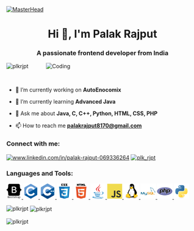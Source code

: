 [![MasterHead](https://camo.githubusercontent.com/5346f5a9b63e9e93ff8265ebb05eeda7fc03e48dfe766ba177c788e5c65c6c86/68747470733a2f2f312e62702e626c6f6773706f742e636f6d2f2d37413457796e774c734d772f58624270435847386648492f41414141414141414d74342f754f613162704c736b5967727747626c6c6853753253446a5f4d69673853584a51434c63424741735948512f73313630302f323030305f36303070782e676966)](https://rishavchanda.io)

<h1 align="center">Hi 👋, I'm Palak Rajput</h1>
<h3 align="center">A passionate frontend developer from India</h3>

<img align="right" alt="Coding" width="400" src="[https://cdn.dribbble.com/users/1162077/screenshots/3848914/programmer.gif](https://www.google.com/url?sa=i&url=https%3A%2F%2Fgithub.com%2Fsharmakarish&psig=AOvVaw0cyHcLnwXtIcukvJ92P3v9&ust=1696007851071000&source=images&cd=vfe&opi=89978449&ved=0CBEQjRxqFwoTCMD1393nzYEDFQAAAAAdAAAAABAF)">

<p align="left"> <img src="https://komarev.com/ghpvc/?username=plkrjpt&label=Profile%20views&color=0e75b6&style=flat" alt="plkrjpt" /> </p>

<p align="left"> <a href="https://twitter.com/" target="blank"><img src="https://img.shields.io/twitter/follow/?logo=twitter&style=for-the-badge" alt="" /></a> </p>

- 🔭 I’m currently working on **AutoEnocomix**

- 🌱 I’m currently learning **Advanced Java**

- 💬 Ask me about **Java, C, C++, Python, HTML, CSS, PHP**

- 📫 How to reach me **palakrajput8170@gmail.com**

<h3 align="left">Connect with me:</h3>
<p align="left">
<a href="https://linkedin.com/in/palak-rajput-069336264" target="blank"><img align="center" src="https://raw.githubusercontent.com/rahuldkjain/github-profile-readme-generator/master/src/images/icons/Social/linked-in-alt.svg" alt="www.linkedin.com/in/palak-rajput-069336264" height="30" width="40" /></a>
<a href="https://instagram.com/plk_rjpt" target="blank"><img align="center" src="https://raw.githubusercontent.com/rahuldkjain/github-profile-readme-generator/master/src/images/icons/Social/instagram.svg" alt="plk_rjpt" height="30" width="40" /></a>
</p>

<h3 align="left">Languages and Tools:</h3>
<p align="left"> <a href="https://getbootstrap.com" target="_blank" rel="noreferrer"> <img src="https://raw.githubusercontent.com/devicons/devicon/master/icons/bootstrap/bootstrap-plain-wordmark.svg" alt="bootstrap" width="40" height="40"/> </a> <a href="https://www.cprogramming.com/" target="_blank" rel="noreferrer"> <img src="https://raw.githubusercontent.com/devicons/devicon/master/icons/c/c-original.svg" alt="c" width="40" height="40"/> </a> <a href="https://www.w3schools.com/cpp/" target="_blank" rel="noreferrer"> <img src="https://raw.githubusercontent.com/devicons/devicon/master/icons/cplusplus/cplusplus-original.svg" alt="cplusplus" width="40" height="40"/> </a> <a href="https://www.w3schools.com/css/" target="_blank" rel="noreferrer"> <img src="https://raw.githubusercontent.com/devicons/devicon/master/icons/css3/css3-original-wordmark.svg" alt="css3" width="40" height="40"/> </a> <a href="https://www.w3.org/html/" target="_blank" rel="noreferrer"> <img src="https://raw.githubusercontent.com/devicons/devicon/master/icons/html5/html5-original-wordmark.svg" alt="html5" width="40" height="40"/> </a> <a href="https://www.java.com" target="_blank" rel="noreferrer"> <img src="https://raw.githubusercontent.com/devicons/devicon/master/icons/java/java-original.svg" alt="java" width="40" height="40"/> </a> <a href="https://developer.mozilla.org/en-US/docs/Web/JavaScript" target="_blank" rel="noreferrer"> <img src="https://raw.githubusercontent.com/devicons/devicon/master/icons/javascript/javascript-original.svg" alt="javascript" width="40" height="40"/> </a> <a href="https://www.linux.org/" target="_blank" rel="noreferrer"> <img src="https://raw.githubusercontent.com/devicons/devicon/master/icons/linux/linux-original.svg" alt="linux" width="40" height="40"/> </a> <a href="https://www.mysql.com/" target="_blank" rel="noreferrer"> <img src="https://raw.githubusercontent.com/devicons/devicon/master/icons/mysql/mysql-original-wordmark.svg" alt="mysql" width="40" height="40"/> </a> <a href="https://www.php.net" target="_blank" rel="noreferrer"> <img src="https://raw.githubusercontent.com/devicons/devicon/master/icons/php/php-original.svg" alt="php" width="40" height="40"/> </a> <a href="https://www.python.org" target="_blank" rel="noreferrer"> <img src="https://raw.githubusercontent.com/devicons/devicon/master/icons/python/python-original.svg" alt="python" width="40" height="40"/> </a> </p>

<p><img align="left" src="https://github-readme-stats.vercel.app/api/top-langs?username=plkrjpt&show_icons=true&locale=en&layout=compact" alt="plkrjpt" /></p>

<p>&nbsp;<img align="center" src="https://github-readme-stats.vercel.app/api?username=plkrjpt&show_icons=true&locale=en" alt="plkrjpt" /></p>

<p><img align="center" src="https://github-readme-streak-stats.herokuapp.com/?user=plkrjpt&" alt="plkrjpt" /></p>

